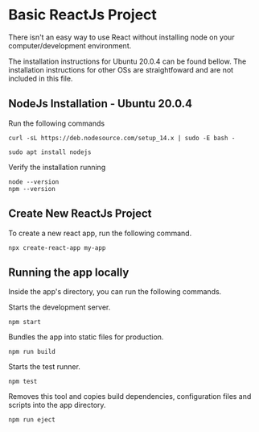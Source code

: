 # Basic ReactJs Project

There isn't an easy way to use React without installing node on your computer/development environment.

The installation instructions for Ubuntu 20.0.4 can be found bellow. The installation instructions for other OSs are straightfoward and are not included in this file.

## NodeJs Installation - Ubuntu 20.0.4

Run the following commands

```
curl -sL https://deb.nodesource.com/setup_14.x | sudo -E bash -
```

```
sudo apt install nodejs
```

Verify the installation running

```
node --version
npm --version
```

## Create New ReactJs Project

To create a new react app, run the following command.

```
npx create-react-app my-app
```

## Running the app locally

Inside the app's directory, you can run the following commands.

Starts the development server.
```
npm start
```

Bundles the app into static files for production.
```
npm run build
```

Starts the test runner.
```
npm test
```

Removes this tool and copies build dependencies, configuration files and scripts into the app directory.
```
npm run eject
```